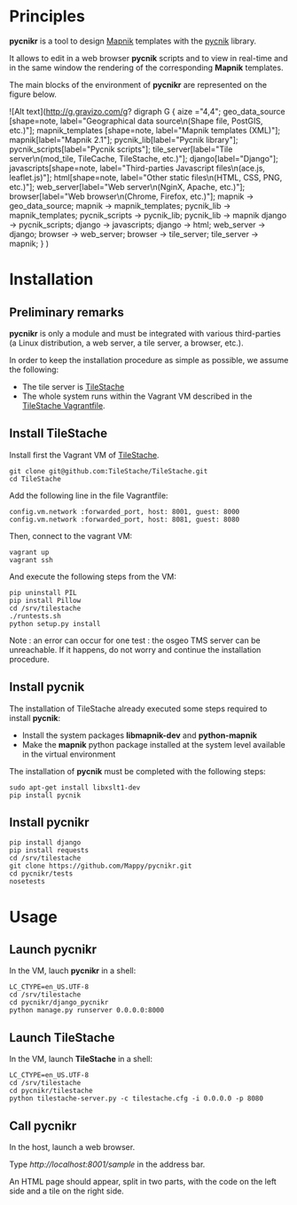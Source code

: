 # Principles

**pycnikr** is a tool to design [Mapnik](http://mapnik.org/) templates with
the [pycnik](https://github.com/Mappy/pycnik) library.

It allows to edit in a web browser **pycnik** scripts and to view in real-time
and in the same window the rendering of the corresponding **Mapnik** templates.

The main blocks of the environment of **pycnikr** are represented on the figure
below.

![Alt text](http://g.gravizo.com/g?
  digraph G {
    aize ="4,4";
    geo_data_source [shape=note, label="Geographical data source\\n(Shape file, PostGIS, etc.)"];
    mapnik_templates [shape=note, label="Mapnik templates (XML)"];
    mapnik[label="Mapnik 2.1"];
    pycnik_lib[label="Pycnik library"];
    pycnik_scripts[label="Pycnik scripts"];
    tile_server[label="Tile server\\n(mod_tile, TileCache, TileStache, etc.)"];
    django[label="Django"];
    javascripts[shape=note, label="Third-parties Javascript files\\n(ace.js, leaflet.js)"];
    html[shape=note, label="Other static files\\n(HTML, CSS, PNG, etc.)"];
    web_server[label="Web server\\n(NginX, Apache, etc.)"];
    browser[label="Web browser\\n(Chrome, Firefox, etc.)"];
    mapnik -> geo_data_source;
    mapnik -> mapnik_templates;
    pycnik_lib -> mapnik_templates;
    pycnik_scripts -> pycnik_lib;
    pycnik_lib -> mapnik
    django -> pycnik_scripts;
    django -> javascripts;
    django -> html;
    web_server -> django;
    browser -> web_server;
    browser -> tile_server;
    tile_server -> mapnik;
  }
)

# Installation

## Preliminary remarks

**pycnikr** is only a module and must be integrated with various third-parties
(a Linux distribution, a web server, a tile server, a browser, etc.).

In order to keep the installation procedure as simple as possible, we assume
the following:

* The tile server is [TileStache](https://github.com/TileStache/TileStache)
* The whole system runs within the Vagrant VM described in the
[TileStache Vagrantfile](https://github.com/TileStache/TileStache/blob/master/Vagrantfile).

## Install TileStache

Install first the Vagrant VM of
[TileStache](https://github.com/TileStache/TileStache).

    git clone git@github.com:TileStache/TileStache.git
    cd TileStache

Add the following line in the file Vagrantfile:

    config.vm.network :forwarded_port, host: 8001, guest: 8000
    config.vm.network :forwarded_port, host: 8081, guest: 8080

Then, connect to the vagrant VM:

    vagrant up
    vagrant ssh

And execute the following steps from the VM:

    pip uninstall PIL
    pip install Pillow
    cd /srv/tilestache
    ./runtests.sh
    python setup.py install

Note : an error can occur for one test : the osgeo TMS server can be unreachable. If it happens, do not worry and continue the installation procedure.

## Install pycnik

The installation of TileStache already executed some steps required to install
**pycnik**:

* Install the system packages **libmapnik-dev** and **python-mapnik**
* Make the **mapnik** python package installed at the system level available in
the virtual environment

The installation of **pycnik** must be completed with the following steps:

    sudo apt-get install libxslt1-dev
    pip install pycnik

## Install pycnikr

    pip install django
    pip install requests
    cd /srv/tilestache
    git clone https://github.com/Mappy/pycnikr.git
    cd pycnikr/tests
    nosetests

# Usage

## Launch pycnikr

In the VM, lauch **pycnikr** in a shell:

    LC_CTYPE=en_US.UTF-8
    cd /srv/tilestache
    cd pycnikr/django_pycnikr
    python manage.py runserver 0.0.0.0:8000

## Launch TileStache

In the VM, launch **TileStache** in a shell:

    LC_CTYPE=en_US.UTF-8
    cd /srv/tilestache
    cd pycnikr/tilestache
    python tilestache-server.py -c tilestache.cfg -i 0.0.0.0 -p 8080

## Call pycnikr

In the host, launch a web browser.

Type *http://localhost:8001/sample* in the address bar.

An HTML page should appear, split in two parts, with the code on the left side and a tile on the right side.

